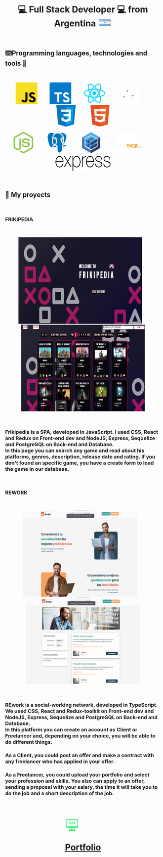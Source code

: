 <h1 align="center">
💻 Full Stack Developer 💻 
from Argentina
<img width="45px" height="25px" src="https://github.com/francofraiese/francofraiese/blob/main/images/argentina.png"/>
</h1>
&emsp;
&emsp;

## :keyboard:Programming languages, technologies and tools :wrench:
&emsp;

<p align="center" gap=10px>
  <img width=70px height=70px src="https://github.com/francofraiese/francofraiese/blob/main/images/JS.png">
  &emsp;
  &emsp;
  <img width=70px height=70px src="https://github.com/francofraiese/francofraiese/blob/main/images/TS.png">
  &emsp;
  &emsp;
  <img width=70px height=70px src="https://github.com/francofraiese/francofraiese/blob/main/images/react.png">
  &emsp;
  &emsp;
  <img width=70px height=70px src="https://github.com/francofraiese/francofraiese/blob/main/images/redux.png">
  &emsp;
  &emsp;
  <img width=70px height=70px src="https://github.com/francofraiese/francofraiese/blob/main/images/CSS3.png">
  &emsp;
  &emsp;
  <img width=70px height=70px src="https://github.com/francofraiese/francofraiese/blob/main/images/HTML.png">
</p>

<p align="center">
  <img width=70px height=70px src="https://github.com/francofraiese/francofraiese/blob/main/images/NODE.png">
  &emsp;
  &emsp;
  <img width=70px height=70px src="https://github.com/francofraiese/francofraiese/blob/main/images/postgres.png">
  &emsp;
  &emsp;
  <img width=70px height=70px src="https://github.com/francofraiese/francofraiese/blob/main/images/sequelize.png">
  &emsp;
  &emsp;
  <img width=90px height=70px src="https://github.com/francofraiese/francofraiese/blob/main/images/Mysql.png">
  &emsp;
  &emsp;
  <img width=180px height=55px src="https://github.com/francofraiese/francofraiese/blob/main/images/express.png">
</p>

&emsp;
&emsp;
&emsp;
&emsp;
  
## :blue_book: My proyects
&emsp;
### FRIKIPEDIA
&emsp;

<p align="center">
<img width=400px height=280px src="https://github.com/francofraiese/francofraiese/blob/main/images/frikipedia.png">
  &emsp;
<img width=400px height=280px src="https://github.com/francofraiese/francofraiese/blob/main/images/frikipedia-home.png">
</p>
  &emsp;

<h3>Frikipedia is a SPA, developed in JavaScript. I used CSS, React and Redux on Front-end dev and NodeJS, Express, Sequelize and PostgreSQL on Back-end and Database. <br/>In this page you can search any game and read about his platforms, genres, description, release date and rating. If you don't found an specific game, you have a create form to load the game in our database.</h3>

&emsp;
&emsp;

### REWORK
&emsp;

<p  align="center">
<img width=370px height=280px src="https://github.com/francofraiese/francofraiese/blob/main/images/rework.png">
  &emsp;
<img width=370px height=280px src="https://github.com/francofraiese/francofraiese/blob/main/images/rework-home.png">
</p>
  &emsp;

<h3>REwork is a social-working network, developed in TypeScript. We used CSS, React and Redux-toolkit on Front-end dev and NodeJS, Express, Sequelize and PostgreSQL on Back-end and Database. <br/>In this platform you can create an account as Client or Freelancer and, depending on your choice, you will be able to do different things.</h3>
<h3>As a Client, you could post an offer and make a contract with any freelancer who has applied in your offer. </h3>
<h3>As a Freelancer, you could upload your portfolio and select your profession and skills. You also can apply to an offer, sending a proposal with your salary, the time it will take you to do the job and a short description of the job.</h3>

&emsp;
&emsp;

<h1 align= center u>
<img width=40px height=40px src="https://github.com/francofraiese/francofraiese/blob/main/images/logo.png">
&emsp;
&emsp;

<a href="https://francofraiese.vercel.app">Portfolio</a>
</h1 align= center>